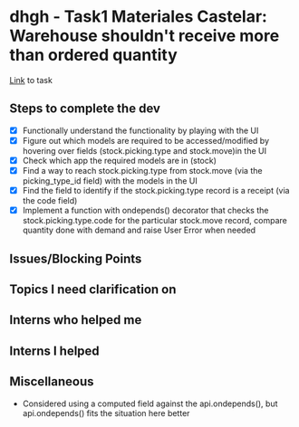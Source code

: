 # dhgh - Task1 Materiales Castelar: Warehouse shouldn't receive more than ordered quantity
[Link](https://www.odoo.com/web#id=3362270&cids=3&menu_id=4720&action=4665&active_id=3362248&model=project.task&view_type=form) to task

## Steps to complete the dev
- [X] Functionally understand the functionality by playing with the UI
- [X] Figure out which models are required to be accessed/modified by hovering over fields (stock.picking.type and stock.move)in the UI 
- [X] Check which app the required models are in (stock)
- [X] Find a way to reach stock.picking.type from stock.move (via the picking_type_id field) with the models in the UI
- [X] Find the field to identify if the stock.picking.type record is a receipt (via the code field)
- [X] Implement a function with ondepends() decorator that checks the stock.picking.type.code for the particular stock.move record, compare quantity done with demand and raise User Error when needed

## Issues/Blocking Points

## Topics I need clarification on
      
## Interns who helped me

## Interns I helped

## Miscellaneous
- Considered using a computed field against the api.ondepends(), but api.ondepends() fits the situation here better